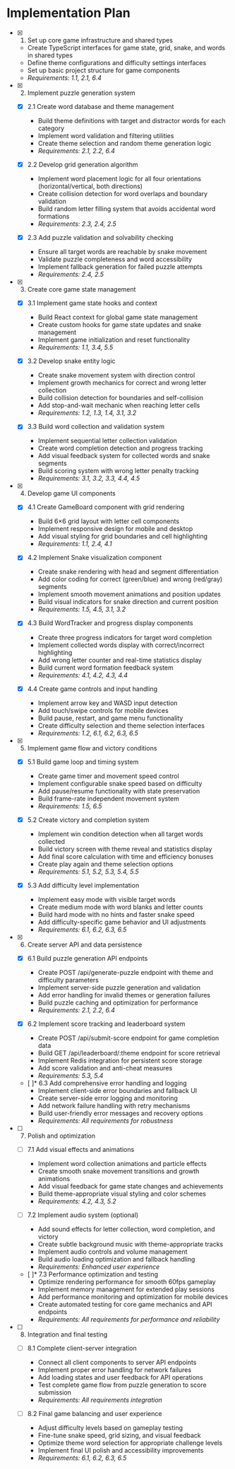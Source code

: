 # Implementation Plan

- [x] 1. Set up core game infrastructure and shared types
  - Create TypeScript interfaces for game state, grid, snake, and words in shared types
  - Define theme configurations and difficulty settings interfaces
  - Set up basic project structure for game components
  - _Requirements: 1.1, 2.1, 6.4_

- [x] 2. Implement puzzle generation system
  - [x] 2.1 Create word database and theme management
    - Build theme definitions with target and distractor words for each category
    - Implement word validation and filtering utilities
    - Create theme selection and random theme generation logic
    - _Requirements: 2.1, 2.2, 6.4_

  - [x] 2.2 Develop grid generation algorithm
    - Implement word placement logic for all four orientations (horizontal/vertical, both directions)
    - Create collision detection for word overlaps and boundary validation
    - Build random letter filling system that avoids accidental word formations
    - _Requirements: 2.3, 2.4, 2.5_

  - [x] 2.3 Add puzzle validation and solvability checking
    - Ensure all target words are reachable by snake movement
    - Validate puzzle completeness and word accessibility
    - Implement fallback generation for failed puzzle attempts
    - _Requirements: 2.4, 2.5_

- [x] 3. Create core game state management
  - [x] 3.1 Implement game state hooks and context
    - Build React context for global game state management
    - Create custom hooks for game state updates and snake management
    - Implement game initialization and reset functionality
    - _Requirements: 1.1, 3.4, 5.5_

  - [x] 3.2 Develop snake entity logic
    - Create snake movement system with direction control
    - Implement growth mechanics for correct and wrong letter collection
    - Build collision detection for boundaries and self-collision
    - Add stop-and-wait mechanic when reaching letter cells
    - _Requirements: 1.2, 1.3, 1.4, 3.1, 3.2_

  - [x] 3.3 Build word collection and validation system
    - Implement sequential letter collection validation
    - Create word completion detection and progress tracking
    - Add visual feedback system for collected words and snake segments
    - Build scoring system with wrong letter penalty tracking
    - _Requirements: 3.1, 3.2, 3.3, 4.4, 4.5_

- [x] 4. Develop game UI components
  - [x] 4.1 Create GameBoard component with grid rendering
    - Build 6×6 grid layout with letter cell components
    - Implement responsive design for mobile and desktop
    - Add visual styling for grid boundaries and cell highlighting
    - _Requirements: 1.1, 2.4, 4.1_

  - [x] 4.2 Implement Snake visualization component
    - Create snake rendering with head and segment differentiation
    - Add color coding for correct (green/blue) and wrong (red/gray) segments
    - Implement smooth movement animations and position updates
    - Build visual indicators for snake direction and current position
    - _Requirements: 1.5, 4.5, 3.1, 3.2_

  - [x] 4.3 Build WordTracker and progress display components
    - Create three progress indicators for target word completion
    - Implement collected words display with correct/incorrect highlighting
    - Add wrong letter counter and real-time statistics display
    - Build current word formation feedback system
    - _Requirements: 4.1, 4.2, 4.3, 4.4_

  - [x] 4.4 Create game controls and input handling
    - Implement arrow key and WASD input detection
    - Add touch/swipe controls for mobile devices
    - Build pause, restart, and game menu functionality
    - Create difficulty selection and theme selection interfaces
    - _Requirements: 1.2, 6.1, 6.2, 6.3, 6.5_

- [x] 5. Implement game flow and victory conditions
  - [x] 5.1 Build game loop and timing system
    - Create game timer and movement speed control
    - Implement configurable snake speed based on difficulty
    - Add pause/resume functionality with state preservation
    - Build frame-rate independent movement system
    - _Requirements: 1.5, 6.5_

  - [x] 5.2 Create victory and completion system
    - Implement win condition detection when all target words collected
    - Build victory screen with theme reveal and statistics display
    - Add final score calculation with time and efficiency bonuses
    - Create play again and theme selection options
    - _Requirements: 5.1, 5.2, 5.3, 5.4, 5.5_

  - [x] 5.3 Add difficulty level implementation
    - Implement easy mode with visible target words
    - Create medium mode with word blanks and letter counts
    - Build hard mode with no hints and faster snake speed
    - Add difficulty-specific game behavior and UI adjustments
    - _Requirements: 6.1, 6.2, 6.3, 6.5_

- [x] 6. Create server API and data persistence
  - [x] 6.1 Build puzzle generation API endpoints
    - Create POST /api/generate-puzzle endpoint with theme and difficulty parameters
    - Implement server-side puzzle generation and validation
    - Add error handling for invalid themes or generation failures
    - Build puzzle caching and optimization for performance
    - _Requirements: 2.1, 2.2, 6.4_

  - [x] 6.2 Implement score tracking and leaderboard system
    - Create POST /api/submit-score endpoint for game completion data
    - Build GET /api/leaderboard/:theme endpoint for score retrieval
    - Implement Redis integration for persistent score storage
    - Add score validation and anti-cheat measures
    - _Requirements: 5.3, 5.4_

  - [ ]* 6.3 Add comprehensive error handling and logging
    - Implement client-side error boundaries and fallback UI
    - Create server-side error logging and monitoring
    - Add network failure handling with retry mechanisms
    - Build user-friendly error messages and recovery options
    - _Requirements: All requirements for robustness_

- [ ] 7. Polish and optimization
  - [ ] 7.1 Add visual effects and animations
    - Implement word collection animations and particle effects
    - Create smooth snake movement transitions and growth animations
    - Add visual feedback for game state changes and achievements
    - Build theme-appropriate visual styling and color schemes
    - _Requirements: 4.2, 4.3, 5.2_

  - [ ] 7.2 Implement audio system (optional)
    - Add sound effects for letter collection, word completion, and victory
    - Create subtle background music with theme-appropriate tracks
    - Implement audio controls and volume management
    - Build audio loading optimization and fallback handling
    - _Requirements: Enhanced user experience_

  - [ ]* 7.3 Performance optimization and testing
    - Optimize rendering performance for smooth 60fps gameplay
    - Implement memory management for extended play sessions
    - Add performance monitoring and optimization for mobile devices
    - Create automated testing for core game mechanics and API endpoints
    - _Requirements: All requirements for performance and reliability_

- [ ] 8. Integration and final testing
  - [ ] 8.1 Complete client-server integration
    - Connect all client components to server API endpoints
    - Implement proper error handling for network failures
    - Add loading states and user feedback for API operations
    - Test complete game flow from puzzle generation to score submission
    - _Requirements: All requirements integration_

  - [ ] 8.2 Final game balancing and user experience
    - Adjust difficulty levels based on gameplay testing
    - Fine-tune snake speed, grid sizing, and visual feedback
    - Optimize theme word selection for appropriate challenge levels
    - Implement final UI polish and accessibility improvements
    - _Requirements: 6.1, 6.2, 6.3, 6.5_
